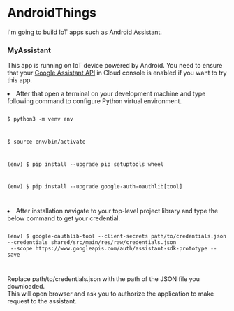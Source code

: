 <h1>AndroidThings</h1>
<p>I'm going to build IoT apps such as Android Assistant.</p>

<h3>MyAssistant</h3>
<p>This app is running on IoT device powered by Android.
You need to ensure that your <a href="https://console.developers.google.com/projectselector2/apis/api/embeddedassistant.googleapis.com/overview?supportedpurview=project&project&folder&organizationId">Google Assistant API</a> in Cloud console is enabled if you want to try this app.</p>

<p>
<li>After that open a terminal on your development machine and type following command to configure Python virtual environment.</li>
<code>
<p>$ python3 -m venv env</p>
<p>$ source env/bin/activate</p>
<p>(env) $ pip install --upgrade pip setuptools wheel</p>
<p>(env) $ pip install --upgrade google-auth-oauthlib[tool]</p>
</code>
</p>

<p>
<li>
After installation navigate to your top-level project library and type the below command to get your credential.
</li>
<code>
<p>(env) $ google-oauthlib-tool --client-secrets path/to/credentials.json --credentials shared/src/main/res/raw/credentials.json<br> --scope https://www.googleapis.com/auth/assistant-sdk-prototype --save</p>
</code>
</p>
<p>Replace path/to/credentials.json with the path of the JSON file you downloaded.<br>
This will open browser and ask you to authorize the application to make request to the assistant.</p>
